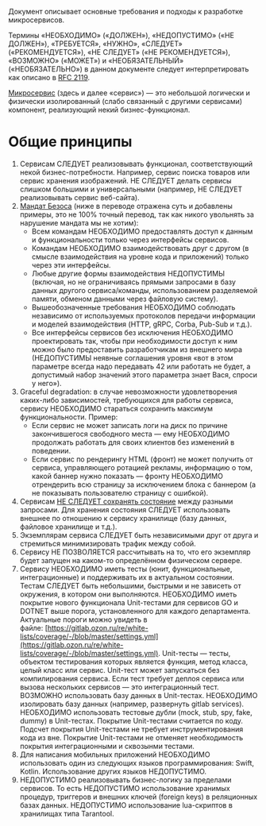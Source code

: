 Документ описывает основные требования и подходы к разработке микросервисов.

Термины «НЕОБХОДИМО» («ДОЛЖЕН»), «НЕДОПУСТИМО» («НЕ ДОЛЖЕН»), «ТРЕБУЕТСЯ», «НУЖНО», «СЛЕДУЕТ» («РЕКОМЕНДУЕТСЯ»), «НЕ СЛЕДУЕТ» («НЕ РЕКОМЕНДУЕТСЯ»), «ВОЗМОЖНО» («МОЖЕТ») и «НЕОБЯЗАТЕЛЬНЫЙ» («НЕОБЯЗАТЕЛЬНО») в данном документе следует интерпретировать как описано в [RFC 2119](http://rfc.com.ru/rfc2119.htm).

[Микросервис](https://ru.wikipedia.org/wiki/%d0%9c%d0%b8%d0%ba%d1%80%d0%be%d1%81%d0%b5%d1%80%d0%b2%d0%b8%d1%81%d1%8b) (здесь и далее «сервис») — это небольшой логически и физически изолированный (слабо связанный с другими сервисами) компонент, реализующий некий бизнес-функционал.
# Общие принципы

1. Сервисам СЛЕДУЕТ реализовывать функционал, соответствующий некой бизнес-потребности. Например, сервис поиска товаров или сервис хранения изображений. НЕ СЛЕДУЕТ делать сервисы слишком большими и универсальными (например, НЕ СЛЕДУЕТ реализовывать сервис веб-сайта). 
2. [Мандат Безоса](https://jesusgilhernandez.com/2012/10/18/jeff-bezos-mandate-amazon-and-web-services/) (ниже в переводе отражена суть и добавлены примеры, это не 100% точный перевод, так как никого увольнять за нарушение мандата мы не хотим):
	- Всем командам НЕОБХОДИМО предоставлять доступ к данным и функциональности только через интерфейсы сервисов.
	- Командам НЕОБХОДИМО взаимодействовать друг с другом (в смысле взаимодействия на уровне кода и приложений) только через эти интерфейсы.
	- Любые другие формы взаимодействия НЕДОПУСТИМЫ (включая, но не ограничиваясь прямыми запросами в базу данных другого сервиса/команды, использованием разделяемой памяти, обменом данными через файловую систему).
	- Вышеобозначенные требования НЕОБХОДИМО соблюдать независимо от используемых протоколов передачи информации и моделей взаимодействия (HTTP, gRPC, Corba, Pub-Sub и т.д.).
	- Все интерфейсы сервисов без исключения НЕОБХОДИМО проектировать так, чтобы при необходимости доступ к ним можно было предоставить разработчикам из внешнего мира (НЕДОПУСТИМЫ неявные соглашения уровня «вот в этом параметре всегда надо передавать 42 или работать не будет, а допустимый набор значений этого параметра знает Вася, спроси у него»).
1. Graceful degradation: в случае невозможности удовлетворения каких-либо зависимостей, требующихся для работы сервиса, сервису НЕОБХОДИМО стараться сохранить максимум функциональности. Пример:
    - Если сервис не может записать логи на диск по причине закончившегося свободного места — ему НЕОБХОДИМО продолжать работать для своих клиентов без изменений в поведении.
    - Если сервис по рендерингу HTML (фронт) не может получить от сервиса, управляющего ротацией рекламы, информацию о том, какой баннер нужно показать — фронту НЕОБХОДИМО отрендерить всю страницу за исключением блока с баннером (а не показывать пользователю страницу с ошибкой).
2. Сервисам [НЕ СЛЕДУЕТ сохранять состояние](https://ru.wikipedia.org/wiki/%d0%9f%d1%80%d0%be%d1%82%d0%be%d0%ba%d0%be%d0%bb_%d0%b1%d0%b5%d0%b7_%d1%81%d0%be%d1%85%d1%80%d0%b0%d0%bd%d0%b5%d0%bd%d0%b8%d1%8f_%d1%81%d0%be%d1%81%d1%82%d0%be%d1%8f%d0%bd%d0%b8%d1%8f) между разными запросами. Для хранения состояния СЛЕДУЕТ использовать внешнее по отношению к сервису хранилище (базу данных, файловое хранилище и т.д.).
5. Экземплярам сервиса СЛЕДУЕТ быть независимыми друг от друга и стремиться минимизировать трафик между собой.
6. Сервису НЕ ПОЗВОЛЯЕТСЯ рассчитывать на то, что его экземпляр будет запущен на каком-то определённом физическом сервере.
7. Сервису НЕОБХОДИМО иметь тесты (юнит, функциональные, интеграционные) и поддерживать их в актуальном состоянии. Тестам СЛЕДУЕТ быть небольшими, быстрыми и не зависеть от окружения, в котором они выполняются. НЕОБХОДИМО иметь покрытие нового функционала Unit-тестами для сервисов GO и DOTNET выше порога, установленного для каждого департамента. Актуальные пороги можно увидеть в файле: [https://gitlab.ozon.ru/re/white-lists/coverage/-/blob/master/settings.yml](https://gitlab.ozon.ru/re/white-lists/coverage/-/blob/master/settings.yml). Unit-тесты — тесты, объектом тестирования которых является функция, метод класса, целый класс или сервис. Unit-тест может запускаться без компилирования сервиса. Если тест требует деплоя сервиса или вызова нескольких сервисов — это интеграционный тест. ВОЗМОЖНО использовать базу данных в Unit-тестах. НЕОБХОДИМО изолировать базу данных (например, развернуть gitlab services). НЕОБХОДИМО использовать тестовые дубли (mock, stub, spy, fake, dummy) в Unit-тестах. Покрытие Unit-тестами считается по коду. Подсчет покрытия Unit-тестами не требует инструментирования кода из вне. Покрытие Unit-тестами не отменяет необходимость покрытия интеграционными и сквозынми тестами.    
10. Для написания мобильных приложений НЕОБХОДИМО использовать один из следующих языков программирования: Swift, Kotlin. Использование других языков НЕДОПУСТИМО.
11. НЕДОПУСТИМО реализовывать бизнес-логику за пределами сервисов. То есть НЕДОПУСТИМО использование хранимых процедур, триггеров и внешних ключей (foreign keys) в реляционных базах данных. НЕДОПУСТИМО использование lua-скриптов в хранилищах типа Tarantool.
  